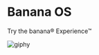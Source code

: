 # Banana OS 


Try the banana® Experience™

![giphy](https://user-images.githubusercontent.com/54982599/133894238-297e901c-4423-49e6-b6cc-a975c661be79.gif)
